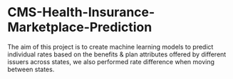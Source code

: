 # CMS-Health-Insurance-Marketplace-Prediction
The aim of this project is to create machine learning models to predict individual rates based on the benefits &amp; plan attributes offered by different issuers across states, we also performed rate difference when moving between states.

